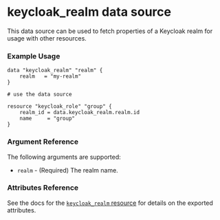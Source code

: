 # keycloak_realm data source

This data source can be used to fetch properties of a Keycloak realm for
usage with other resources.

### Example Usage

```hcl
data "keycloak_realm" "realm" {
    realm   = "my-realm"
}

# use the data source

resource "keycloak_role" "group" {
    realm_id = data.keycloak_realm.realm.id
    name     = "group"
}

```

### Argument Reference

The following arguments are supported:

- `realm` - (Required) The realm name.

### Attributes Reference

See the docs for the [`keycloak_realm` resource](../resources/keycloak_realm.md) for details on the exported attributes.
